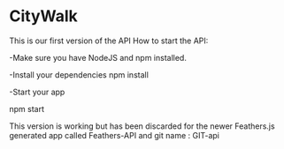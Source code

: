 # CityWalk
 This is our first version of the API
How to start the API:

-Make sure you have NodeJS and npm installed.

-Install your dependencies
  npm install

-Start your app

  npm start
  
   This version is working but has been discarded for the newer Feathers.js generated app called Feathers-API and git name : GIT-api
